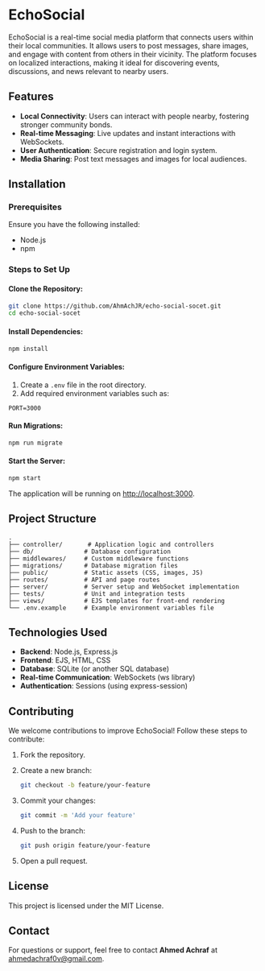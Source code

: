 # EchoSocial

EchoSocial is a real-time social media platform that connects users within their local communities. It allows users to post messages, share images, and engage with content from others in their vicinity. The platform focuses on localized interactions, making it ideal for discovering events, discussions, and news relevant to nearby users.

## Features

- **Local Connectivity**: Users can interact with people nearby, fostering stronger community bonds.
- **Real-time Messaging**: Live updates and instant interactions with WebSockets.
- **User Authentication**: Secure registration and login system.
- **Media Sharing**: Post text messages and images for local audiences.
## Installation

### Prerequisites

Ensure you have the following installed:

- Node.js
- npm

### Steps to Set Up

#### Clone the Repository:

```sh
git clone https://github.com/AhmAchJR/echo-social-socet.git
cd echo-social-socet
```

#### Install Dependencies:

```sh
npm install
```

#### Configure Environment Variables:

1. Create a `.env` file in the root directory.
2. Add required environment variables such as:

```env
PORT=3000
```

#### Run Migrations:

```sh
npm run migrate
```

#### Start the Server:

```sh
npm start
```

The application will be running on [http://localhost:3000](http://localhost:3000).

## Project Structure

```
.
├── controller/       # Application logic and controllers
├── db/              # Database configuration
├── middlewares/     # Custom middleware functions
├── migrations/      # Database migration files
├── public/          # Static assets (CSS, images, JS)
├── routes/          # API and page routes
├── server/          # Server setup and WebSocket implementation
├── tests/           # Unit and integration tests
├── views/           # EJS templates for front-end rendering
└── .env.example     # Example environment variables file
```

## Technologies Used

- **Backend**: Node.js, Express.js
- **Frontend**: EJS, HTML, CSS
- **Database**: SQLite (or another SQL database)
- **Real-time Communication**: WebSockets (ws library)
- **Authentication**: Sessions (using express-session)

## Contributing

We welcome contributions to improve EchoSocial! Follow these steps to contribute:

1. Fork the repository.
2. Create a new branch:

   ```sh
   git checkout -b feature/your-feature
   ```

3. Commit your changes:

   ```sh
   git commit -m 'Add your feature'
   ```

4. Push to the branch:

   ```sh
   git push origin feature/your-feature
   ```

5. Open a pull request.

## License

This project is licensed under the MIT License.

## Contact

For questions or support, feel free to contact **Ahmed Achraf** at [ahmedachraf0v@gmail.com](mailto:your.email@example.com).
